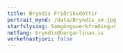```yaml
---
title: Bryndís Friðriksdóttir
portrait_mynd: /data/Bryndis_sm.jpg
starfslysing: Samgönguverkfræðingur
netfang: bryndis@borgarlinan.is
verkefnastjori: false
---
```


